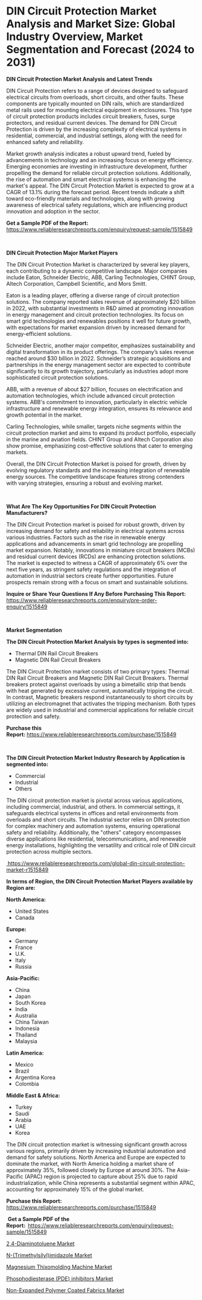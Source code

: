<p><h1>DIN Circuit Protection Market Analysis and Market Size: Global Industry Overview, Market Segmentation and Forecast (2024 to 2031)</h1></p><p><strong>DIN Circuit Protection Market Analysis and Latest Trends</strong></p>
<p><p>DIN Circuit Protection refers to a range of devices designed to safeguard electrical circuits from overloads, short circuits, and other faults. These components are typically mounted on DIN rails, which are standardized metal rails used for mounting electrical equipment in enclosures. This type of circuit protection products includes circuit breakers, fuses, surge protectors, and residual current devices. The demand for DIN Circuit Protection is driven by the increasing complexity of electrical systems in residential, commercial, and industrial settings, along with the need for enhanced safety and reliability.</p><p>Market growth analysis indicates a robust upward trend, fueled by advancements in technology and an increasing focus on energy efficiency. Emerging economies are investing in infrastructure development, further propelling the demand for reliable circuit protection solutions. Additionally, the rise of automation and smart electrical systems is enhancing the market's appeal. The DIN Circuit Protection Market is expected to grow at a CAGR of 13.1% during the forecast period. Recent trends indicate a shift toward eco-friendly materials and technologies, along with growing awareness of electrical safety regulations, which are influencing product innovation and adoption in the sector.</p></p>
<p><strong>Get a Sample PDF of the Report:&nbsp;</strong> <a href="https://www.reliableresearchreports.com/enquiry/request-sample/1515849?utm_campaign=7&utm_medium=2&utm_source=Github&utm_content=ia&utm_term=27102024&utm_id=din-circuit-protection">https://www.reliableresearchreports.com/enquiry/request-sample/1515849</a></p>
<p>&nbsp;</p>
<p><strong>DIN Circuit Protection Major Market Players</strong></p>
<p><p>The DIN Circuit Protection Market is characterized by several key players, each contributing to a dynamic competitive landscape. Major companies include Eaton, Schneider Electric, ABB, Carling Technologies, CHINT Group, Altech Corporation, Campbell Scientific, and Mors Smitt.</p><p>Eaton is a leading player, offering a diverse range of circuit protection solutions. The company reported sales revenue of approximately $20 billion in 2022, with substantial investments in R&D aimed at promoting innovation in energy management and circuit protection technologies. Its focus on smart grid technologies and renewables positions it well for future growth, with expectations for market expansion driven by increased demand for energy-efficient solutions.</p><p>Schneider Electric, another major competitor, emphasizes sustainability and digital transformation in its product offerings. The company’s sales revenue reached around $30 billion in 2022. Schneider’s strategic acquisitions and partnerships in the energy management sector are expected to contribute significantly to its growth trajectory, particularly as industries adopt more sophisticated circuit protection solutions.</p><p>ABB, with a revenue of about $27 billion, focuses on electrification and automation technologies, which include advanced circuit protection systems. ABB's commitment to innovation, particularly in electric vehicle infrastructure and renewable energy integration, ensures its relevance and growth potential in the market.</p><p>Carling Technologies, while smaller, targets niche segments within the circuit protection market and aims to expand its product portfolio, especially in the marine and aviation fields. CHINT Group and Altech Corporation also show promise, emphasizing cost-effective solutions that cater to emerging markets.</p><p>Overall, the DIN Circuit Protection Market is poised for growth, driven by evolving regulatory standards and the increasing integration of renewable energy sources. The competitive landscape features strong contenders with varying strategies, ensuring a robust and evolving market.</p></p>
<p>&nbsp;</p>
<p><strong>What Are The Key Opportunities For DIN Circuit Protection Manufacturers?</strong></p>
<p><p>The DIN Circuit Protection market is poised for robust growth, driven by increasing demand for safety and reliability in electrical systems across various industries. Factors such as the rise in renewable energy applications and advancements in smart grid technology are propelling market expansion. Notably, innovations in miniature circuit breakers (MCBs) and residual current devices (RCDs) are enhancing protection solutions. The market is expected to witness a CAGR of approximately 6% over the next five years, as stringent safety regulations and the integration of automation in industrial sectors create further opportunities. Future prospects remain strong with a focus on smart and sustainable solutions.</p></p>
<p><strong>Inquire or Share Your Questions If Any Before Purchasing This Report:</strong> <a href="https://www.reliableresearchreports.com/enquiry/pre-order-enquiry/1515849?utm_campaign=7&utm_medium=2&utm_source=Github&utm_content=ia&utm_term=27102024&utm_id=din-circuit-protection">https://www.reliableresearchreports.com/enquiry/pre-order-enquiry/1515849</a></p>
<p>&nbsp;</p>
<p><strong>Market Segmentation</strong></p>
<p><strong>The DIN Circuit Protection Market Analysis by types is segmented into:</strong></p>
<p><ul><li>Thermal DIN Rail Circuit Breakers</li><li>Magnetic DIN Rail Circuit Breakers</li></ul></p>
<p><p>The DIN Circuit Protection market consists of two primary types: Thermal DIN Rail Circuit Breakers and Magnetic DIN Rail Circuit Breakers. Thermal breakers protect against overloads by using a bimetallic strip that bends with heat generated by excessive current, automatically tripping the circuit. In contrast, Magnetic breakers respond instantaneously to short circuits by utilizing an electromagnet that activates the tripping mechanism. Both types are widely used in industrial and commercial applications for reliable circuit protection and safety.</p></p>
<p><strong>Purchase this Report:&nbsp;</strong><a href="https://www.reliableresearchreports.com/purchase/1515849?utm_campaign=7&utm_medium=2&utm_source=Github&utm_content=ia&utm_term=27102024&utm_id=din-circuit-protection">https://www.reliableresearchreports.com/purchase/1515849</a></p>
<p>&nbsp;</p>
<p><strong>The DIN Circuit Protection Market Industry Research by Application is segmented into:</strong></p>
<p><ul><li>Commercial</li><li>Industrial</li><li>Others</li></ul></p>
<p><p>The DIN circuit protection market is pivotal across various applications, including commercial, industrial, and others. In commercial settings, it safeguards electrical systems in offices and retail environments from overloads and short circuits. The industrial sector relies on DIN protection for complex machinery and automation systems, ensuring operational safety and reliability. Additionally, the "others" category encompasses diverse applications like residential, telecommunications, and renewable energy installations, highlighting the versatility and critical role of DIN circuit protection across multiple sectors.</p></p>
<p><a href="https://www.reliableresearchreports.com/global-din-circuit-protection-market-r1515849?utm_campaign=7&utm_medium=2&utm_source=Github&utm_content=ia&utm_term=27102024&utm_id=din-circuit-protection">&nbsp;https://www.reliableresearchreports.com/global-din-circuit-protection-market-r1515849</a></p>
<p><strong>In terms of Region, the DIN Circuit Protection Market Players available by Region are:</strong></p>
<p>
    <p> <strong> North America: </strong>
        <ul>
            <li>United States</li>
            <li>Canada</li>
        </ul>
        </p> 
    <p> <strong> Europe: </strong>
        <ul>
            <li>Germany</li>
            <li>France</li>
            <li>U.K.</li>
            <li>Italy</li>
            <li>Russia</li>
        </ul>
        </p> 
    <p> <strong> Asia-Pacific: </strong>
        <ul>
            <li>China</li>
            <li>Japan</li>
            <li>South Korea</li>
            <li>India</li>
            <li>Australia</li>
            <li>China Taiwan</li>
            <li>Indonesia</li>
            <li>Thailand</li>
            <li>Malaysia</li>
        </ul>
        </p> 
    <p> <strong> Latin America: </strong>
        <ul>
            <li>Mexico</li>
            <li>Brazil</li>
            <li>Argentina Korea</li>
            <li>Colombia</li>
        </ul>
        </p> 
    <p> <strong> Middle East & Africa: </strong>
        <ul>
            <li>Turkey</li>
            <li>Saudi</li>
            <li>Arabia</li>
            <li>UAE</li>
            <li>Korea</li>
        </ul>
    </p>
    </p>
<p><p>The DIN circuit protection market is witnessing significant growth across various regions, primarily driven by increasing industrial automation and demand for safety solutions. North America and Europe are expected to dominate the market, with North America holding a market share of approximately 35%, followed closely by Europe at around 30%. The Asia-Pacific (APAC) region is projected to capture about 25% due to rapid industrialization, while China represents a substantial segment within APAC, accounting for approximately 15% of the global market.</p></p>
<p><strong>Purchase this Report: </strong><a href="https://www.reliableresearchreports.com/purchase/1515849?utm_campaign=7&utm_medium=2&utm_source=Github&utm_content=ia&utm_term=27102024&utm_id=din-circuit-protection">https://www.reliableresearchreports.com/purchase/1515849</a></p>
<p>&nbsp;<strong>Get a Sample PDF of the Report:&nbsp;&nbsp;</strong><a href="https://www.reliableresearchreports.com/enquiry/request-sample/1515849?utm_campaign=7&utm_medium=2&utm_source=Github&utm_content=ia&utm_term=27102024&utm_id=din-circuit-protection">https://www.reliableresearchreports.com/enquiry/request-sample/1515849</a></p>
<p><strong></strong></p>
<p><p><a href="https://github.com/MelgarBasny/Market-Research-Report-List-1/blob/main/24-diaminotoluene-market.md?utm_campaign=7&utm_medium=2&utm_source=Github&utm_content=ia&utm_term=27102024&utm_id=din-circuit-protection">2,4-Diaminotoluene Market</a></p><p><a href="https://github.com/darientvns/Market-Research-Report-List-1/blob/main/n-trimethylsilylimidazole-market.md?utm_campaign=7&utm_medium=2&utm_source=Github&utm_content=ia&utm_term=27102024&utm_id=din-circuit-protection">N-(Trimethylsilyl)imidazole Market</a></p><p><a href="https://issuu.com/reportprime-2/docs/magnesium-thixomolding-machine-mark_be3b7cad9166bf?utm_campaign=7&utm_medium=2&utm_source=Github&utm_content=ia&utm_term=27102024&utm_id=din-circuit-protection">Magnesium Thixomolding Machine Market</a></p><p><a href="https://www.linkedin.com/pulse/global-phosphodiesterase-pde-inhibitors-market-analysis-key-kxygc?utm_campaign=7&utm_medium=2&utm_source=Github&utm_content=ia&utm_term=27102024&utm_id=din-circuit-protection">Phosphodiesterase (PDE) inhibitors Market</a></p><p><a href="https://www.linkedin.com/pulse/consumer-behavior-shifts-non-expanded-polymer-coated-hwb6f?utm_campaign=7&utm_medium=2&utm_source=Github&utm_content=ia&utm_term=27102024&utm_id=din-circuit-protection">Non-Expanded Polymer Coated Fabrics Market</a></p></p>